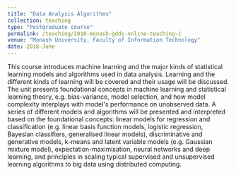 ```yaml
---
title: "Data Analysis Algorithms"
collection: teaching
type: "Postgraduate course"
permalink: /teaching/2018-monash-gdds-online-teaching-1
venue: "Monash University, Faculty of Information Technology"
date: 2018-June
---
```


This course introduces machine learning and the major kinds of statistical learning models and algorithms used in data analysis. Learning and the different kinds of learning will be covered and their usage will be discussed. The unit presents foundational concepts in machine learning and statistical learning theory, e.g. bias-variance, model selection, and how model complexity interplays with model's performance on unobserved data. A series of different models and algorithms will be presented and interpreted based on the foundational concepts: linear models for regression and classification (e.g. linear basis function models, logistic regression, Bayesian classifiers, generalised linear models), discriminative and generative models, k-means and latent variable models (e.g. Gaussian mixture model), expectation-maximisation, neural networks and deep learning, and principles in scaling typical supervised and unsupervised learning algorithms to big data using distributed computing.
